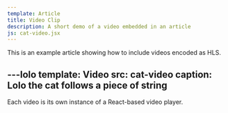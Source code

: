 ```yaml
---
template: Article
title: Video Clip
description: A short demo of a video embedded in an article
js: cat-video.jsx
---
```


This is an example article showing how to include videos encoded as HLS.

---lolo
template: Video
src: cat-video
caption: Lolo the cat follows a piece of string
---

Each video is its own instance of a React-based video player.
